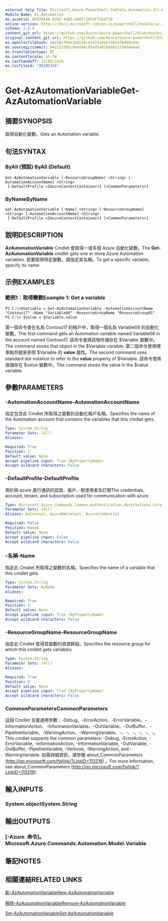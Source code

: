 ```yaml
---
external help file: Microsoft.Azure.PowerShell.Cmdlets.Automation.dll-Help.xml
Module Name: Az.Automation
ms.assetid: 8FB78A4A-8392-44EE-A907-10FDF756071B
online version: https://docs.microsoft.com/en-us/powershell/module/az.automation/get-azautomationvariable
schema: 2.0.0
content_git_url: https://github.com/Azure/azure-powershell/blob/master/src/Automation/Automation/help/Get-AzAutomationVariable.md
original_content_git_url: https://github.com/Azure/azure-powershell/blob/master/src/Automation/Automation/help/Get-AzAutomationVariable.md
ms.openlocfilehash: a8238cf9de2b0b20cb347d16bb74623f6469c03c
ms.sourcegitcommit: 04221336bc9eed46c05ed1e828a6811534d4b4ab
ms.translationtype: MT
ms.contentlocale: zh-TW
ms.lasthandoff: 12/08/2020
ms.locfileid: "98285348"
---
```

# <span data-ttu-id="23f7d-101">Get-AzAutomationVariable</span><span class="sxs-lookup"><span data-stu-id="23f7d-101">Get-AzAutomationVariable</span></span>

## <span data-ttu-id="23f7d-102">摘要</span><span class="sxs-lookup"><span data-stu-id="23f7d-102">SYNOPSIS</span></span>
<span data-ttu-id="23f7d-103">取得自動化變數。</span><span class="sxs-lookup"><span data-stu-id="23f7d-103">Gets an Automation variable.</span></span>

## <span data-ttu-id="23f7d-104">句法</span><span class="sxs-lookup"><span data-stu-id="23f7d-104">SYNTAX</span></span>

### <span data-ttu-id="23f7d-105">ByAll (預設) </span><span class="sxs-lookup"><span data-stu-id="23f7d-105">ByAll (Default)</span></span>
```
Get-AzAutomationVariable [-ResourceGroupName] <String> [-AutomationAccountName] <String>
 [-DefaultProfile <IAzureContextContainer>] [<CommonParameters>]
```

### <span data-ttu-id="23f7d-106">ByName</span><span class="sxs-lookup"><span data-stu-id="23f7d-106">ByName</span></span>
```
Get-AzAutomationVariable [-Name] <String> [-ResourceGroupName] <String> [-AutomationAccountName] <String>
 [-DefaultProfile <IAzureContextContainer>] [<CommonParameters>]
```

## <span data-ttu-id="23f7d-107">說明</span><span class="sxs-lookup"><span data-stu-id="23f7d-107">DESCRIPTION</span></span>
<span data-ttu-id="23f7d-108">**AzAutomationVariable** Cmdlet 會取得一或多個 Azure 自動化變數。</span><span class="sxs-lookup"><span data-stu-id="23f7d-108">The **Get-AzAutomationVariable** cmdlet gets one or more Azure Automation variables.</span></span>
<span data-ttu-id="23f7d-109">若要取得特定變數，請指定其名稱。</span><span class="sxs-lookup"><span data-stu-id="23f7d-109">To get a specific variable, specify its name.</span></span>

## <span data-ttu-id="23f7d-110">示例</span><span class="sxs-lookup"><span data-stu-id="23f7d-110">EXAMPLES</span></span>

### <span data-ttu-id="23f7d-111">範例1：取得變數</span><span class="sxs-lookup"><span data-stu-id="23f7d-111">Example 1: Get a variable</span></span>
```
PS C:\>$Variable = Get-AzAutomationVariable -AutomationAccountName "Contoso17" -Name "Variable06" -ResourceGroupName "ResourceGroup01"
PS C:\> $Value = $Variable.value
```

<span data-ttu-id="23f7d-112">第一個命令會在名為 Contoso17 的帳戶中，取得一個名為 Variable06 的自動化變數。</span><span class="sxs-lookup"><span data-stu-id="23f7d-112">The first command gets an Automation variable named Variable06 in the account named Contoso17.</span></span>
<span data-ttu-id="23f7d-113">該命令會將該物件儲存在 $Variable 變數中。</span><span class="sxs-lookup"><span data-stu-id="23f7d-113">The command stores that object in the $Variable variable.</span></span>
<span data-ttu-id="23f7d-114">第二個命令使用標準點符號來參照 $Variable 的 **value** 屬性。</span><span class="sxs-lookup"><span data-stu-id="23f7d-114">The second command uses standard dot notation to refer to the **value** property of $Variable.</span></span>
<span data-ttu-id="23f7d-115">該命令會將值儲存在 $value 變數中。</span><span class="sxs-lookup"><span data-stu-id="23f7d-115">The command stores the value in the $value variable.</span></span>

## <span data-ttu-id="23f7d-116">參數</span><span class="sxs-lookup"><span data-stu-id="23f7d-116">PARAMETERS</span></span>

### <span data-ttu-id="23f7d-117">-AutomationAccountName</span><span class="sxs-lookup"><span data-stu-id="23f7d-117">-AutomationAccountName</span></span>
<span data-ttu-id="23f7d-118">指定包含此 Cmdlet 所取得之變數的自動化帳戶名稱。</span><span class="sxs-lookup"><span data-stu-id="23f7d-118">Specifies the name of the Automation account that contains the variables that this cmdlet gets.</span></span>

```yaml
Type: System.String
Parameter Sets: (All)
Aliases:

Required: True
Position: 1
Default value: None
Accept pipeline input: True (ByPropertyName)
Accept wildcard characters: False
```

### <span data-ttu-id="23f7d-119">-DefaultProfile</span><span class="sxs-lookup"><span data-stu-id="23f7d-119">-DefaultProfile</span></span>
<span data-ttu-id="23f7d-120">用於與 azure 進行通訊的認證、帳戶、租使用者及訂閱</span><span class="sxs-lookup"><span data-stu-id="23f7d-120">The credentials, account, tenant, and subscription used for communication with azure</span></span>

```yaml
Type: Microsoft.Azure.Commands.Common.Authentication.Abstractions.Core.IAzureContextContainer
Parameter Sets: (All)
Aliases: AzContext, AzureRmContext, AzureCredential

Required: False
Position: Named
Default value: None
Accept pipeline input: False
Accept wildcard characters: False
```

### <span data-ttu-id="23f7d-121">-名稱</span><span class="sxs-lookup"><span data-stu-id="23f7d-121">-Name</span></span>
<span data-ttu-id="23f7d-122">指定此 Cmdlet 所取得之變數的名稱。</span><span class="sxs-lookup"><span data-stu-id="23f7d-122">Specifies the name of a variable that this cmdlet gets.</span></span>

```yaml
Type: System.String
Parameter Sets: ByName
Aliases:

Required: True
Position: 2
Default value: None
Accept pipeline input: True (ByPropertyName)
Accept wildcard characters: False
```

### <span data-ttu-id="23f7d-123">-ResourceGroupName</span><span class="sxs-lookup"><span data-stu-id="23f7d-123">-ResourceGroupName</span></span>
<span data-ttu-id="23f7d-124">指定此 Cmdlet 取得其變數的資源群組。</span><span class="sxs-lookup"><span data-stu-id="23f7d-124">Specifies the resource group for which this cmdlet gets variables.</span></span>

```yaml
Type: System.String
Parameter Sets: (All)
Aliases:

Required: True
Position: 0
Default value: None
Accept pipeline input: True (ByPropertyName)
Accept wildcard characters: False
```

### <span data-ttu-id="23f7d-125">CommonParameters</span><span class="sxs-lookup"><span data-stu-id="23f7d-125">CommonParameters</span></span>
<span data-ttu-id="23f7d-126">這個 Cmdlet 支援通用參數：-Debug、-ErrorAction、-ErrorVariable、-InformationAction、-InformationVariable、-OutVariable、-OutBuffer、-PipelineVariable、-WarningAction、-WarningVariable、-、-、-、-、-、-。</span><span class="sxs-lookup"><span data-stu-id="23f7d-126">This cmdlet supports the common parameters: -Debug, -ErrorAction, -ErrorVariable, -InformationAction, -InformationVariable, -OutVariable, -OutBuffer, -PipelineVariable, -Verbose, -WarningAction, and -WarningVariable.</span></span> <span data-ttu-id="23f7d-127">如需詳細資訊，請參閱 about_CommonParameters (http://go.microsoft.com/fwlink/?LinkID=113216) 。</span><span class="sxs-lookup"><span data-stu-id="23f7d-127">For more information, see about_CommonParameters (http://go.microsoft.com/fwlink/?LinkID=113216).</span></span>

## <span data-ttu-id="23f7d-128">輸入</span><span class="sxs-lookup"><span data-stu-id="23f7d-128">INPUTS</span></span>

### <span data-ttu-id="23f7d-129">System.object</span><span class="sxs-lookup"><span data-stu-id="23f7d-129">System.String</span></span>

## <span data-ttu-id="23f7d-130">輸出</span><span class="sxs-lookup"><span data-stu-id="23f7d-130">OUTPUTS</span></span>

### <span data-ttu-id="23f7d-131">[-Azure. 命令]。</span><span class="sxs-lookup"><span data-stu-id="23f7d-131">Microsoft.Azure.Commands.Automation.Model.Variable</span></span>

## <span data-ttu-id="23f7d-132">筆記</span><span class="sxs-lookup"><span data-stu-id="23f7d-132">NOTES</span></span>

## <span data-ttu-id="23f7d-133">相關連結</span><span class="sxs-lookup"><span data-stu-id="23f7d-133">RELATED LINKS</span></span>

[<span data-ttu-id="23f7d-134">新-AzAutomationVariable</span><span class="sxs-lookup"><span data-stu-id="23f7d-134">New-AzAutomationVariable</span></span>](./New-AzAutomationVariable.md)

[<span data-ttu-id="23f7d-135">移除-AzAutomationVariable</span><span class="sxs-lookup"><span data-stu-id="23f7d-135">Remove-AzAutomationVariable</span></span>](./Remove-AzAutomationVariable.md)

[<span data-ttu-id="23f7d-136">Set-AzAutomationVariable</span><span class="sxs-lookup"><span data-stu-id="23f7d-136">Set-AzAutomationVariable</span></span>](./Set-AzAutomationVariable.md)


